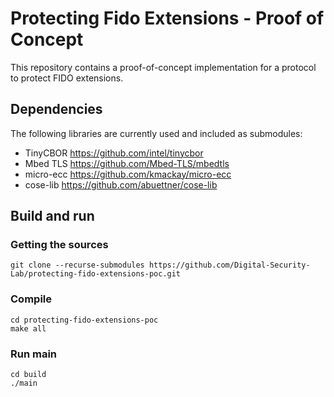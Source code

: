 # Protecting Fido Extensions - Proof of Concept
This repository contains a proof-of-concept implementation for a protocol to protect FIDO extensions.

## Dependencies
The following libraries are currently used and included as submodules:
* TinyCBOR https://github.com/intel/tinycbor
* Mbed TLS https://github.com/Mbed-TLS/mbedtls
* micro-ecc https://github.com/kmackay/micro-ecc
* cose-lib https://github.com/abuettner/cose-lib

## Build and run

### Getting the sources
```
git clone --recurse-submodules https://github.com/Digital-Security-Lab/protecting-fido-extensions-poc.git
```

### Compile
```
cd protecting-fido-extensions-poc
make all
```

### Run main
```
cd build
./main
```
